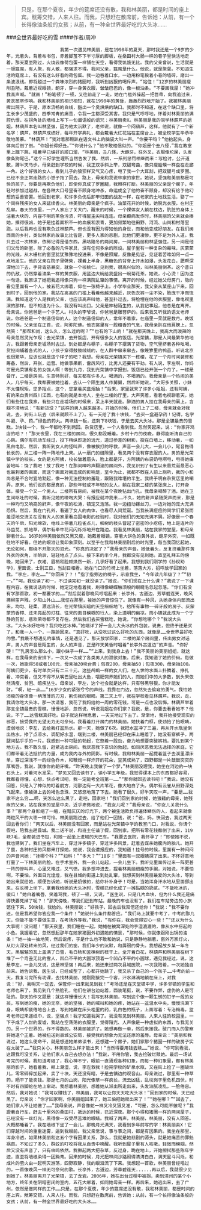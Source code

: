 > 只是，在那个夏夜，年少的筵席还没有散，我和林美丽，都是时间的座上宾。觥筹交错，人来人往。而我，只想赶在散席前，告诉她：从前，有一个长得像油条般的女孩；从前，有一种全世界最好吃的大头冰……

###全世界最好吃的雪
####作者/周冲

						我第一次遇见林美丽，是在1998年的夏天，那时我还是一个9岁的少年，光着头，背着布书包，赤着脚茧不下半寸厚的脚板，在桑田村大肠一样的巷子里快活地走着。那天夏至刚过，火烧云像荷包蛋一样铺在天空，看得我饥饿无比。我的父亲曾说，生活就是一顿筵席，有人聚，有人散，都强求不得。我问父亲，筵席是什么。他说，就是聚餐。不知道生活的筵席上，有没有这么好看的荷包蛋。我一边吞着口水，一边用粉笔挨着小巷的墙砖，磨出一条波浪线。即将越过一个粪味浓烈的猪圈时，我听到凶狠的喝斥声。“站住！”12岁的林美丽瘦削丑陋，戴着近视眼镜，龅牙，穿一身黄衣服，皱皱巴巴的，像一根油条。“不要画我屋！”她冲我高声喊。“就画！”粉笔顿了一顿，又往前走了一走。她在门槛外操起一把笤帚，向我追过来，黄衣窸窣作响。我和林美丽的相识相知，就在1998年的黄昏，轰轰烈烈地开始了。我被林美丽撵出院子。于是，原本流畅的白线，豁出一个臭烘烘的缺口。我那时不知道，在这个缺口里，将生长多少茂盛的、四季常青的痛苦，令我一生都深受其害。我只是气呼呼地，怀着对林美丽的满腔仇恨，在拐角处的墙根上写下一句谶语般的诅咒：林美丽卖X。林美丽是我的同学林葫芦的姐姐。林葫芦本名叫林坚强，因为他太沉默了，老师说，就像一个闷葫芦，这样，他就有了一个新名字：葫芦。林葫芦成绩好，每年开学典礼，都会戴着大红花站在主席台上，被全校学生毕恭毕敬地羡慕。“林葫芦！”我对着那颗趴在语文书上的脑袋大叫一声。“你要干吗？”他抬起头，身体向后倒了倒。“你姐长得好丑。”“你说什么？”他不敢相信似的。“你姐是个丑八怪，”我在教室里上蹿下跳，唱着早已编好的顺口溜，“林美丽，丑八怪，大龅牙，往外叉，衣服像坨屎，头发像条狗尾巴。”这个三好学生理所当然告发了我。然后，一系列惩罚相继而来：写检讨，公开道歉，蹲半天马步。母亲赶到学校的时候，我正双手斜上举，双腿弯曲，像只瘦蛤蟆一样盘在走廊一角。这个好强的女人，看到儿子的狼狈样又气又心疼，甩了我一个大耳刮，把双腿弓成罗圈、已经不会正常走路的小崽子拖了回去。路上，母亲和我说林家的家世。她说，坚强和美丽都是可怜的孩子，你要是再欺负他们，即使你真成了罗圈腿，我照样打断。林美丽的父亲是个瘸子，年轻时参加过越战，在各种大口号里奋不顾身地冲杀，命运成全了他的奋不顾身，却没有给予他幻想的妥善安置。他回到老家，和许多负伤后卸甲归田的战友一样，在老家的土地找生活，娶了一个同样残疾的女人来延续香火。林美丽的母亲是个疯子。油菜花开的时候，她脱光衣服，在村庄乱窜。春天的夜里，一户人家忘了关大门，醒来的时候，一个裸体女人躺在枕边，肮脏的身体上沾着大块的、内容不明的茶色污渍，吓得屋主尖叫连连。母亲癫病发作时，林美丽的父亲就会揍她，揍得很凶，她于是挂着面积不一的血痕和淤青，更加频繁地往田野、河流、山岗和村落里跑。以后我再也没有欺负过林葫芦。但也没有因为得知他的身世，而和他变成好朋友。在我们闽西南的乡村，类似林家的故事比比皆是，更多人家的悲剧，比他们更凄惨，更不足为外人道。我只去过一次林家，依稀记得是借东西。黑咕隆冬的两间房，一间林美丽和林坚强住，另一间是他们父母的卧室，除了必备的几件家具，没有任何多余的陈设。屋子里有一种复杂的霉味，灰蒙蒙的光线，从木栅栏的窗里犹犹豫豫地投进来，不像是照耀，反像是见证，见证着苦难如何一点一点地发生。他的父亲在院子里劈柴，裸着上半身，黑糖色的背脊上汗水如瀑，头发花白，腮帮深深地凹下去，手背青筋暴突，就象一个核桃仁。见到我，很高兴似的，叫林美丽倒茶。这个昔日的仇敌，仍然穿着油条一样的黄衣服，用蓝边大碗给我盛出一碗菊花茶。她说，小心烫！因为这一句话，我原谅了她把我追得像只狗一样满院乱窜的事情。离开的时候，经过她父母房门，隐约看见里面有一个人，被五花大绑着，仰在一张椅子上。小学毕业那天，我父亲从某座山下来，回到村子，回到他的家。我站在高高的门槛上看着他越来越近，灰色衣裤一尘不染，脸庞干净而饱满。我知道这个人是我的父亲，也应该高声叫他，甚至扑过去，将脸埋在他的衣服里，像电视里演的那样。但不知道为什么，我没有叫出口。父亲是神秘陌生的，从我记事起，他总是在离开。母亲说，你爸爸是一个手艺人。村头的李爷说，你爸爸是雕菩萨的。后来我又听我的语文老师说，你爸爸是一个制造信仰的人。这个制造信仰的人，常年不着家，在庙里一呆就是数月。晚饭的时候，父亲坐在正首，说，阿弥陀佛。他衣裳里有一股檀香的气息，我母亲趴在他肩膀上，忽然笑：“那帮和尚，这么久，怎么过的呢？”“也有的下山的！”就在那天晚上，我高大而泼辣的母亲忽然灵光乍现：去光荣镇，去开饭店，开有很多女人的饭店。光荣镇，那是人间最繁华的地方。我跟着母亲走墟场时去过。到处都是布棚子，布棚子下摆满了货物，空气里挤着各种吆喝，货担间蛹着各式的人，小孩子穿得鼓鼓绒绒的，在人群中窜来窜去，像篾箩里的鸭苗。听说北京也很繁华，应该也就是这个样子的吧？我想。母亲在光荣镇买下一栋楼，花了一个月时间装修和筹备，然后，开张，运营。她做事果断，雷厉风行，比男人还要有干劲。有人说，李左啊，你妈可是光荣镇有名的女强人啊！等到九月，我到光荣镇中学报到，饭店已经开张一个月了。一楼是餐厅，二楼是房间。生意特别好，每天都有许多人。喝酒的，不喝酒的。我母亲是一个热闹的美人，几乎每天，我都要被她拉着，去认一个陌生男人作舅舅，然后听她说，“大哥多关照，小妹不太懂规矩，您多指点，这个，您拿着买盒烟抽！”后来，家里就来了许多小姐姐，还有阿姨，有的来自贵州四川江西，也有的就是本地人，坐在二楼的厅里，大声笑着，看着电视聊着天。她们有些住在我家，有些只在走墟场的时候来，呆上半天就走。醉酒的男人挂在我母亲的肩上，含糊不清地说：“有新货没？”这样的男人越来越多。开始的时候，他们上了二楼，母亲就会对我说，去，到街上玩去（后来就顾不上了）。有一天给了我十块钱，“去买一盒避孕药！记得，名字叫避、孕、药。”绿色的药丸。两块钱一板，还剩下8块钱，于是去买大头冰。那是全镇最贵的雪糕，3块钱一个，我一年都吃不到两回。杂货店里，一个人看到我，忽然笑起来，说：“你家开鸡店的哈？！”那天夜里，我在三楼的房间，很久都没睡着。乡村十月的夜晚，静得能听清自己的心跳。偶尔有机动车经过，投下稍纵即逝的远光，透过参差的树影，投在白墙上，移动着，一如黑白电影。然后，我听到女人的怪叫声，像被挨打的呼救，声音一会儿大，一会儿小，尾音拖得长长的，从二楼一阵一阵地传上来。从一扇门的缝隙里，看见两个没有穿衣服的人。男的是光荣镇中学的校长，女的是方阿姨，校长皱着眉头，脸上都是汗，方阿姨的布袋奶甩啊甩，甩得她痛苦地叫：饶了我吧！放了我吧！在那间呻吟声翻滚的房间外，我见识到了有生以来最荒诞最恶心也最刺激的画面，而这个画面对我造成的影响是，至今为止，我都不敢在人前上厕所，我的小和尚总是不合时宜地勃起，像一种无法控制的羞耻，跟随我难堪的半生。我终于明白杂货店里的嘲弄。原来，他们说的都是真的，那些年轻或不年轻的女人，躺在我家二楼的某张床上，打开身体，接受一个又一个男人。二楼所有房间，被我在某个夜晚钻出门孔。我母亲喝醉了酒，她在卫生间呕吐的时候，我听见她的嚎啕大哭：有报应就冲我来……不久，她的鼾声紧随哭声而来，那是一种均匀又响亮的鼾声，像午夜的松涛，镇定又浩荡。我一边扭动镙丝刀，一边对她的庞大充满恐惧。然后，我在门孔外，看遍了女人的肉体，也看尽人间荒诞。当我长满痘痘的同学们紧张而羞涩地交流关在没有大人的家里看岛国电影的经验时，我对他们的无知充满不屑。好像是一个春天的午后，阳光绵软，电线上停着几粒雀点儿，柳树的枝头冒起了密密的小疙瘩，地上是连片的马齿苋、抓地草，偶尔有牵牛花闪闪烁烁地开在路边。我看见林美丽，站在我家的堂屋，和母亲聊着什么。16岁的林美丽依然又黑又瘦，她戴着眼镜，穿着大饼色的黄外衣，龅牙外突，一如既往地不好看。但她的眼泪让我印象深刻。以至于在我和林美丽别后的时光里，每当我回忆起她，无论如何，都绕不开那天的泪光。“你真的决定了？”我母亲的声音。她低着头，反复挤着那件黄外衣的衣角，半晌后，轻轻地点了点头。接下来的半个月，我都没有见到她。直至礼拜五的傍晚，她回来了，衣裙、眉梢和脸颊焕然一新，几乎好看了起来。我想到我们刚学的《孙权劝学》，里面说，士别三日，当刮目相看。她在门口的竹椅上坐着，落落大方，招呼放学回家的我。“李左，李左……”“你回来了？！”指了指旁边的椅子，示意我坐，“今年读几年级了？”“初一。”“呵，我也读了初一，不过读完初一就没读了。”她说，“你们现在上什么课？”我说了一下课程内容。在我说话的时候，她定定地看着我，刷得像蝴蝶触须般的眼睫毛忽起忽落。“你们有没有学那首歌，初一都要学的……”然后就着那晚风哼唱起来：长亭外，古道边，芳草碧连天，晚风拂柳笛声残，夕阳山外山……我怔在那里，被她的声音惊住了。就像有一种风，从她身体内部流出来，均匀、轻柔、源远流长，在光荣镇灰暗的天空细细地飞，给所有事物——碎牙般的房子、灰蒙蒙的香樟、还未亮起的灯柱、往来的面目模糊的行人，染上透明的幽凉。而小镇就此成为一个宁静的剪影，悲欢荣辱都不复存在。然后我们去买雪糕吃，她说，“你想吃哪个？”我说大头冰。“大头冰好吃吗？我只吃过冰棒。”她端详了好一会儿大头冰的外包装，说贵，但终于还是买了，和我一人一个，一路舔回来。“真好吃，从没吃过这么好吃的东西，就像是……全世界最好吃的雪。”我最不想遇见的事情，还是遇见了。那天放学回家，二楼的某个房间里，传出男女对话声，男人的声音是陌生的，女人的声音，正是昨天黄昏时唱着“长亭外古道边”的声音。“你好硬！”“乳房怎么那么小，跟小妹子一样……”“上来，到我身上去！”我不美丽的美丽姐姐，就这样，在我母亲的安排下，一次又一次成了各类男人的泄欲对象。后来，我知道了她的价码。每做一次，她能得50或者100元，母亲抽20块台费；包夜200，母亲抽50；包夜300，母亲抽100。阿姨们更少，有时单次只有二三十元。这些鸬鹚一样的女人们，在人世的水面上扑腾着、挣扎着、冲突着，但又不得不从嘴巴里吐出大鱼，喂肥饲养她们的人，而她们中的大多数，到头来依然清瘦、贫困、暗疾丛生。母亲说，李左，这个社会就是这样，只有够黑够狠，你才能发财。“啊，轻一点……”16岁少女的紧张兮兮的声线。我靠在门边，忽然失去偷窥的勇气。我怕她消瘦的身体像一柄薄薄的刀刃，割伤我的眼睛。第二天上午，我在学校看见林葫芦。我说，走，我请你吃大头冰。那一次请客，我花了我妈给的一周的零花钱，可是一点也没后悔。林葫芦举着那支全镇最贵的雪糕，慢慢地舔，忽然说，听说我姐在你们家？我说，是，你要去看看她不？他说，不了……这雪糕真好吃。日子就这样喘息着，一天天地过下去了。渐渐地，我开始接受现实的邪恶，接受我的无望无力无可奈何。我看着打开房门的林美丽，她扶着门框，使劲抬了抬眼睛，虚弱地说：李左，去给我打盆热水。那一天，她做了6次。我把水盆冲了三遍，再从开水瓶里倒出热水，掺了点凉水，调配好水温，端到二楼，林美丽已经仰在床上睡着了，她没有穿裤子，两腿间黏乎乎的一片。我感到一种可耻的勃起，它憋着一股劲，奋力地想要突破裤裆，要扎到某个地方去。我不敢久留，赶紧逃出房间。我厌恶我下意识的勃起，如同厌恶我无法选择的家庭，它们都带着无法抵抗的力量，成为我内与外的阴影。有时候，我和林美丽一起提着篮子去溪里漂床单，穿过深浅不一的绿色乔木，和鞭炮一样炸开的花朵，豆荚成熟了，四野都是一片鼓鼓突突的厚嘴唇。我说，就像你的龅牙嘴。“昨天晚上我做了一个梦，”林美丽没理我，她坐在河边的一块石头上，对着河水发呆，“梦见又回去读书了，读小学五年级，我觉得课本上的东西都好容易，我都看得懂，心想，快点考试吧，我一定能考全班第一……”“那你就回去读书吧！”我说。她没有回答，只是入了神似的盯着前方，河那边有一大片苇花，像大地白了头。偶尔有云雀从田野深处飞起来，像被弹上去的褐色念珠，又悠悠地落了下去。她看了很久，好半天叹一声，“要是……我家不这么穷……啊，天怎么这么黑了，走吧，回家吧！”我们回到家的时候，她狼藉的母亲，她残疾的父亲，站在我家的堂屋中央，近乎卑微地说，“我女儿呢？”我母亲说，“你女儿关我什么事？”那两个身影缩了一缩，在黯仄仄的灯光下，两个被生活欺负得遍体鳞伤的人，看起来就像两粒风干的大枣一样可怜。林美丽跑过去，给了他们一团钱，说：“爸，妈，快回去，我过两天回去看你们！”两天以后，林美丽没有回家，而是站在光荣镇中学的教室门口，对我说，你请个假吧，陪我去趟县城。我二话不说，和班主任请了假，回到家，把所有零花钱都倒了出来，119块7毛，全都装进书包，和她一起坐上进城的大巴车。“我要去医院，我怀孕了！”即使她不说，我也猜到了。我们坐在汽车上，穿过许多镇子，穿过许多风景，赶着去谋杀她腹内的胎儿。她开了窗，各种村庄的风都来打探她。她说，我会遭报应的，我知道！挂号的时候，里面有一种闷闷的声音问她：“挂哪个科？”“妇科！”“多大？”“18岁！”里面有一双眼睛探了出来，不怀好意地打量了一下林美丽的脸。在手术室外，我一会儿站起，一会儿坐下。我听见里面传过来一阵更甚一阵的惨叫声，心里又难过，又气愤。我多想冲进去，捏着林美丽细瘦的手腕，对她说，不要怕啊，不要怕。外面日光煌煌，我在县城的街道上到处乱窜，我想买到林美丽最爱的大头冰，等到她出来就给她，顺便告诉她，听说是奶做的，给你补补身子！可是，当她浑身汗水地从里面挪出来，在长椅上坐下，拿着我给她的大头冰时，雪糕已经化成了一摊黏糊的奶浆。“不能吃冰的，傻瓜！”她白着嘴唇，笑着骂我，顿了一顿，又说，“医生说，只是几片血块，但为什么我还是痛得快要死掉了呢？！”那天傍晚，等我们赶到车站，最晚的车也没有了。我们在车站旁边的小旅馆住下来，50块钱，我给的。林美丽说：“好孩子，回去后我双倍还给你！”我说：“我不要你还，但是我希望你答应我一个条件！”她说什么条件都答应。“我们马上就要中考了，中考的那几天，你能不能不要做生意，在考场外等我，”我说，“有你在，我会觉得安心一些！”“还以为什么大事呢！没问题！”那天夜里，我们睡在一起，她摊在被窝深处的手湿漉漉的，像从水中捞起的小鱼。我握着它，忽然想起那年在她家猪圈外初遇她的情景，“那时候，你就像跟刚出锅的油条！”她一抽一抽地笑，然后说疼，于是什么也不敢和她说，只是静静地躺着，窗外万家灯火，从灯火深处转来的风，经过我们的窗，我们年少的沉默，和孱弱的骨头。我想起故乡某一年冬天，黑魆魆的瓦上盖满了白雪，毛白杨和苦楝树的枝干上，全开着白花，林葫芦和林美丽在树下堆了一个奇丑无比的雪人，凹凸不平的大圆球顶着一个凹凸不平的小圆球，遇见我经过，说，这是李左，一会儿又说，这是林坚强！再后来，她还来过两次县城医院，一次我陪着，一次她独自前来。她告诉我，医生说，已经成型了，心都开始跳了，我又杀了自己的一个孩子……中考的前一天，我复习完所有功课，去找林美丽，她刚刚接完一个客，汗水淋漓地躺在床上，对我说：“好，我明天一定去，保管你一出来就见到我！”考场还是在天堂镇中学，许多邻镇的学生和老师也来了，我见到几个熟脸孔，他们在讲台边站着，西装笔挺，说，不要作弊，虚伪的人是可耻的。那天的作文题是：就这样慢慢长大！我写到林美丽，写到这个像一颗生锈的钉子一般的女孩，写到她的瘦，她的无奈，她的坚强，她的喊叫和她的疼，她站在一盆温水中央，慢慢洗涮下身，眼睛却疲倦地合上去，写到她藏在床头柜里的药，乳白色的瓶子，上面写着：专治梅毒。监考老师过来递纸巾，说，坚强点！我才知道我哭了。我没有见到林美丽。人来人往的校园里，一下子成了人世的废墟，我站在空荡荡的衣服里，觉得阳光、人声像是一种虚拟的东西，与我无关的，另一个世界的，作不得数的。林美丽被抓了。她想再做一单，然后来接我。破门而入的警察将她逮个正着。她被扭送到县城公安局，接受我的想象力无法还原的羞辱。母亲说：“美丽和我说过，她这么使命干，就是想送她弟弟读书，还想建一个房子，她们家那个猪圈一样的破房子实在太破了……”我只关心，林美丽怎么样才能出来！“当然得要用钱去赎……”她说，“你可别看我，这跟我可没关系，让他们家人自己去想办法！”我说，不用你管，我去捡破烂赎她。最后一场试考完的时候，我知道考砸了，我心神不宁，眼前一直涌现各种幻象，而每一种幻象里，都有林美丽的影子，她看着我，颊上潮湿，说，李左救我！捡完学校的矿泉水瓶，又在街上捡了一圈破烂儿，零零碎碎加起来，卖了十块。天还没有暗，于是去镇边的观音山。母亲说过，那里有一种草药，晒干了能卖钱。那是七月的山岗，阳光像草一样疯长，流云凶猛，乱坟岗子里危机四伏，时不时有四脚蛇在地上窜动。我想着林美丽，想着她从派出所走出来，头发油腻凌乱，一脸倦容。然后，我对她说：“我可以赚钱了，林美丽，我可以让你天天吃大头冰！”回到家的时候，天已经黑了。母亲说：“你才回家啊，你美丽姐回来了，她三伯把她赎出来了！”“她在哪？”“回去了，她们家人不让她做了……”我母亲说，声音像蛇一样又冷又狠又准，“可是，怎么可能不做呢？”我蹬着自行车，赶去十里外的桑田村，抵达的时候，已近深夜。那个小得和猪圈一样的两间屋子，已经没有一丝灯光，黑得像一双受尽苦难的眼睛。我喊了两声，林美丽，林美丽，没有人回答。大概都睡着了。我在墙根下坐了一会儿。那晚月光满天，我看到多年前写的字：林美丽卖X！它们穿越时间的重重迷雾，逼到我眼前。我父亲常说，事与事之间，都是有因果的。我坐在那里，浑身冷透，如果林美丽和这五个字有因果关系，那么，我就是她悲剧的源头，就是她痛苦的罪魁祸首。不知过了多久，群蚊的叮咬将我从自责中唤醒。我听到屋子里有人咳嗽，轻微而模糊，然后又没有声音了，只有虫鸣依然。我揪起两大把杂草，反过身，跪在地上，开始擦拭那些陈年字迹，直至将墙根染得一团黝青。回来的时候，月光把林间沙路照得清清白白，满天星斗闪烁，和成片的萤火虫一起明灭游荡，四野寂静，我的眼泪流了下来。我想起一首歌，林美丽曾经唱过的，一首像晚风一样无可奈何的歌。长亭外，古道边，芳草碧连天......再以后，我就很少见到她了。林美丽离开了光荣镇，去了龙岩。2006年，她在出台过程中被拐，卖到漳州的某个小地方，终年关在阴暗密闭的室内，五花大绑着，如同她母亲一样。再后来，她逃出来，去了广州，依然是做同样的工作……只是，在那个夏夜，年少的筵席还没有散，我和林美丽，都是时间的座上宾。觥筹交错，人来人往。而我，只想赶在散席前，告诉她：从前，有一个长得像油条般的女孩；从前，有一种全世界最好吃的大头冰……			  		